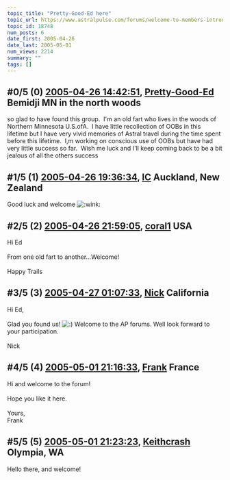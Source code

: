 ```yaml
---
topic_title: "Pretty-Good-Ed here"
topic_url: https://www.astralpulse.com/forums/welcome-to-members-introductions!/pretty-good-ed-here
topic_id: 18748
num_posts: 6
date_first: 2005-04-26
date_last: 2005-05-01
num_views: 2214
summary: ""
tags: []
---
```


## \#0/5 (0) [2005-04-26 14:42:51](https://www.astralpulse.com/forums/index.php?msg=161906), [Pretty-Good-Ed](https://www.astralpulse.com/forums/profile/?u=8945) Bemidji MN  in the north woods ##
<section>
so glad to have found this group.  I'm an old fart who lives in the woods of Northern Minnesota U.S.ofA.  I have little recollection of OOBs in this lifetime but I have very vivid memories of Astral travel during the time spent before this lifetime.  I,m working on conscious use of OOBs but have had very little success so far.  Wish me luck and I'll keep coming back to be a bit jealous of all the others success
</section>

## \#1/5 (1) [2005-04-26 19:36:34](https://www.astralpulse.com/forums/index.php?msg=161945), [IC](https://www.astralpulse.com/forums/profile/?u=8929) Auckland, New Zealand ##
<section>
Good luck and welcome
<img alt=":wink:" class="smiley" src="https://www.astralpulse.com/forums/Smileys/fugue/wink.png" title="Wink"/>
</section>

## \#2/5 (2) [2005-04-26 21:59:05](https://www.astralpulse.com/forums/index.php?msg=161956), [coral1](https://www.astralpulse.com/forums/profile/?u=1203) USA ##
<section>
Hi Ed
<br>
<br>
From one old fart to another...Welcome!
<br>
<br>
Happy Trails
</section>

## \#3/5 (3) [2005-04-27 01:07:33](https://www.astralpulse.com/forums/index.php?msg=161986), [Nick](https://www.astralpulse.com/forums/profile/?u=2080) California ##
<section>
Hi Ed,
<br>
<br>
Glad you found us!
<img alt=":)" class="smiley" src="https://www.astralpulse.com/forums/Smileys/fugue/smiley.png" title="Smiley"/>
Welcome to the AP forums. Well look forward to your participation.
<br>
<br>
Nick
</section>

## \#4/5 (4) [2005-05-01 21:16:33](https://www.astralpulse.com/forums/index.php?msg=162718), [Frank](https://www.astralpulse.com/forums/profile/?u=359) France ##
<section>
Hi and welcome to the forum!
<br>
<br>
Hope you like it here.
<br>
<br>
Yours,
<br>
Frank
</section>

## \#5/5 (5) [2005-05-01 21:23:23](https://www.astralpulse.com/forums/index.php?msg=162731), [Keithcrash](https://www.astralpulse.com/forums/profile/?u=8956) Olympia, WA ##
<section>
Hello there, and welcome!
</section>